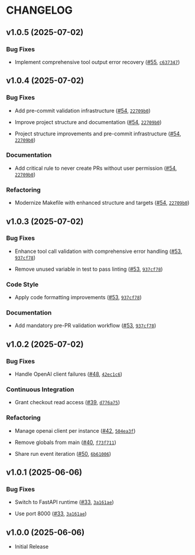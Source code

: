 # CHANGELOG

<!-- version list -->

## v1.0.5 (2025-07-02)

### Bug Fixes

- Implement comprehensive tool output error recovery
  ([#55](https://github.com/lkronecker13/assistant-service/pull/55),
  [`c637347`](https://github.com/lkronecker13/assistant-service/commit/c63734738b6edb8525143c17ee42343d8554e60d))


## v1.0.4 (2025-07-02)

### Bug Fixes

- Add pre-commit validation infrastructure
  ([#54](https://github.com/lkronecker13/assistant-service/pull/54),
  [`22709b0`](https://github.com/lkronecker13/assistant-service/commit/22709b08930913a7b2cf0af09b5c184d13d5a247))

- Improve project structure and documentation
  ([#54](https://github.com/lkronecker13/assistant-service/pull/54),
  [`22709b0`](https://github.com/lkronecker13/assistant-service/commit/22709b08930913a7b2cf0af09b5c184d13d5a247))

- Project structure improvements and pre-commit infrastructure
  ([#54](https://github.com/lkronecker13/assistant-service/pull/54),
  [`22709b0`](https://github.com/lkronecker13/assistant-service/commit/22709b08930913a7b2cf0af09b5c184d13d5a247))

### Documentation

- Add critical rule to never create PRs without user permission
  ([#54](https://github.com/lkronecker13/assistant-service/pull/54),
  [`22709b0`](https://github.com/lkronecker13/assistant-service/commit/22709b08930913a7b2cf0af09b5c184d13d5a247))

### Refactoring

- Modernize Makefile with enhanced structure and targets
  ([#54](https://github.com/lkronecker13/assistant-service/pull/54),
  [`22709b0`](https://github.com/lkronecker13/assistant-service/commit/22709b08930913a7b2cf0af09b5c184d13d5a247))


## v1.0.3 (2025-07-02)

### Bug Fixes

- Enhance tool call validation with comprehensive error handling
  ([#53](https://github.com/lkronecker13/assistant-service/pull/53),
  [`937cf78`](https://github.com/lkronecker13/assistant-service/commit/937cf789d05f77b43f2e12b5d4a76bb4d72b2c73))

- Remove unused variable in test to pass linting
  ([#53](https://github.com/lkronecker13/assistant-service/pull/53),
  [`937cf78`](https://github.com/lkronecker13/assistant-service/commit/937cf789d05f77b43f2e12b5d4a76bb4d72b2c73))

### Code Style

- Apply code formatting improvements
  ([#53](https://github.com/lkronecker13/assistant-service/pull/53),
  [`937cf78`](https://github.com/lkronecker13/assistant-service/commit/937cf789d05f77b43f2e12b5d4a76bb4d72b2c73))

### Documentation

- Add mandatory pre-PR validation workflow
  ([#53](https://github.com/lkronecker13/assistant-service/pull/53),
  [`937cf78`](https://github.com/lkronecker13/assistant-service/commit/937cf789d05f77b43f2e12b5d4a76bb4d72b2c73))


## v1.0.2 (2025-07-02)

### Bug Fixes

- Handle OpenAI client failures ([#48](https://github.com/lkronecker13/assistant-service/pull/48),
  [`42ec1c6`](https://github.com/lkronecker13/assistant-service/commit/42ec1c6fae9ef472dc1efc45de688318d9f80a1c))

### Continuous Integration

- Grant checkout read access ([#39](https://github.com/lkronecker13/assistant-service/pull/39),
  [`d776a75`](https://github.com/lkronecker13/assistant-service/commit/d776a75a5d705f5d8c28ed4943428be50108c808))

### Refactoring

- Manage openai client per instance
  ([#42](https://github.com/lkronecker13/assistant-service/pull/42),
  [`504ea3f`](https://github.com/lkronecker13/assistant-service/commit/504ea3f036c5592534ed7a4e3c5d8094ba95dc00))

- Remove globals from main ([#40](https://github.com/lkronecker13/assistant-service/pull/40),
  [`f73f711`](https://github.com/lkronecker13/assistant-service/commit/f73f7111a496c30aedf12397ee34a6de6ceedc39))

- Share run event iteration ([#50](https://github.com/lkronecker13/assistant-service/pull/50),
  [`6b61006`](https://github.com/lkronecker13/assistant-service/commit/6b61006ee1ea631ce78cc69fa6102b7040a0cb9b))


## v1.0.1 (2025-06-06)

### Bug Fixes

- Switch to FastAPI runtime ([#33](https://github.com/lkronecker13/assistant-service/pull/33),
  [`3a161ae`](https://github.com/lkronecker13/assistant-service/commit/3a161ae933e9a12b6314ef34d6656ea9504c1bf4))

- Use port 8000 ([#33](https://github.com/lkronecker13/assistant-service/pull/33),
  [`3a161ae`](https://github.com/lkronecker13/assistant-service/commit/3a161ae933e9a12b6314ef34d6656ea9504c1bf4))


## v1.0.0 (2025-06-06)

- Initial Release
